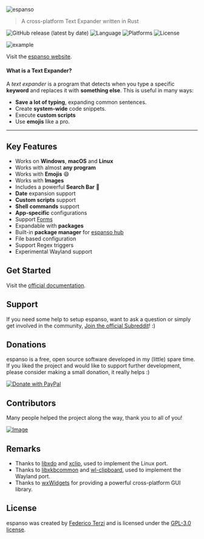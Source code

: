 ![espanso](images/logo_extended.png)

> A cross-platform Text Expander written in Rust

![GitHub release (latest by date)](https://img.shields.io/github/v/release/espanso/espanso)
![Language](https://img.shields.io/badge/language-rust-orange)
![Platforms](https://img.shields.io/badge/platforms-Windows%2C%20macOS%20and%20Linux-blue)
![License](https://img.shields.io/github/license/espanso/espanso)

![example](images/example.gif)

Visit the [espanso website](https://espanso.org).

#### What is a Text Expander?

A *text expander* is a program that detects when you type
a specific **keyword** and replaces it with **something else**.
This is useful in many ways:

* **Save a lot of typing**, expanding common sentences.
* Create **system-wide** code snippets.
* Execute **custom scripts**
* Use **emojis** like a pro.

___

## Key Features

* Works on **Windows**, **macOS** and **Linux**
* Works with almost **any program**
* Works with **Emojis** 😄
* Works with **Images**
* Includes a powerful **Search Bar** 🔎
* **Date** expansion support
* **Custom scripts** support
* **Shell commands** support
* **App-specific** configurations
* Support [Forms](https://espanso.org/docs/matches/forms/)
* Expandable with **packages**
* Built-in **package manager** for [espanso hub](https://hub.espanso.org/)
* File based configuration
* Support Regex triggers
* Experimental Wayland support

## Get Started

Visit the [official documentation](https://espanso.org/docs/).

## Support

If you need some help to setup espanso, want to ask a question or simply get involved
in the community, [Join the official Subreddit](https://www.reddit.com/r/espanso/)! :)

## Donations

espanso is a free, open source software developed in my (little) spare time.
If you liked the project and would like to support further development,
please consider making a small donation, it really helps :)

[![Donate with PayPal](images/donate.gif)](https://www.paypal.com/cgi-bin/webscr?cmd=_s-xclick&hosted_button_id=FHNLR5DRS267E&source=url)

## Contributors

Many people helped the project along the way, thank you to all of you!

[![Image](https://contrib.rocks/image?repo=espanso/espanso)](https://github.com/espanso/espanso/graphs/contributors)

## Remarks

* Thanks to [libxdo](https://github.com/jordansissel/xdotool) and [xclip](https://github.com/astrand/xclip), used to implement the Linux port.
* Thanks to [libxkbcommon](https://xkbcommon.org/) and [wl-clipboard](https://github.com/bugaevc/wl-clipboard), used to implement the Wayland port.
* Thanks to [wxWidgets](https://www.wxwidgets.org/) for providing a powerful cross-platform GUI library.

## License

espanso was created by [Federico Terzi](http://federicoterzi.com)
and is licensed under the [GPL-3.0 license](/LICENSE).

